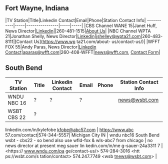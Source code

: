 ## Fort Wayne, Indiana

|TV Station|Title|Linkedin Contact|Email|Phone|Station Contact Info|
-----------|-----|----------------|-----|-----|
|CBS Channel WANE 15|Janet Huff, News Director|[Linkedin](linkedin.com/in/jenna-huff-5131a646)||260-481-1515|[About Us](https://www.wane.com/about-us/)|
|NBC Channel WPTA 21|Jonathan Shelly, News Director|[Linkedin](https://www.wane.com/about-us/)|[jshelley@wpta21.com](mailto:jshelley@wpta21.com)|260-483-8111|[Contact Us](https://www.wp ta21.com/about- us/contact-us/)|
|WFFT FOX 55|Andy Paras, News Director|[Linkedin Contact](linkedin.com/in/andyparas)|[aparas@wfft.com](mailto:aparas@wfft.com)|260-408-WFFT|[news@wfft.com](mailto:news@wfft.com), [Contact Form](https://www.wfft.com/contact/)|


## South Bend

|TV Station|Title|Linkedin Contact|Email|Phone|Station Contact Info|
-----------|-----|----------------|-----|-----|--------------------|
|WNDU NBC 16|?|?|?||[news@wsbt.com](mailtonews@wsbt.com)|[Station Contact](https://wsbt.com/station/contact)|
|WSBT CBS 22|?


linkedin.com/in/kylefobe
kfobe@abc57.com | https://www.abc 57.com/contact|574-344-5557| Michigan City IN | wndu nbc16
South Bend
wsbt - cbs22 -
so bend
also use wfld-fox & wls-abc7 from chicago | no news director at present
meg sauer lin kedin.com/in/me g-sauer-24a3311 7 | <https:// www.wndu.com/pa ge/contact-us/>
574-284-3016
<htt ps://wsbt.com/s tation/contact> 574.247.7749 <wsb tnews@wsbt.com> | 
